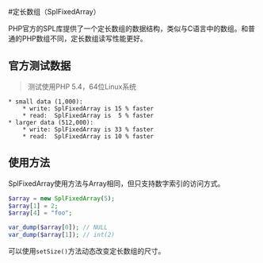 #定长数组（SplFixedArray）

PHP官方的SPL库提供了一个定长数组的数据结构，类似与C语言中的数组。和普通的PHP数组不同，定长数组读写性能更好。

官方测试数据
----
> 测试使用PHP 5.4，64位Linux系统
```shell
* small data (1,000):
    * write: SplFixedArray is 15 % faster
    * read:  SplFixedArray is  5 % faster
* larger data (512,000):
    * write: SplFixedArray is 33 % faster
    * read:  SplFixedArray is 10 % faster
```

使用方法
----
SplFixedArray使用方法与Array相同，但只支持数字索引的访问方式。

```php
$array = new SplFixedArray(5);
$array[1] = 2;
$array[4] = "foo";

var_dump($array[0]); // NULL
var_dump($array[1]); // int(2)
```

可以使用`setSize()`方法动态改变定长数组的尺寸。